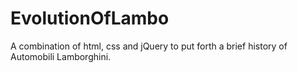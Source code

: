 EvolutionOfLambo
================
A combination of html, css and jQuery to put forth a brief history of Automobili Lamborghini.
